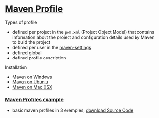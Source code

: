# [Maven Profile](https://maven.apache.org/guides/introduction/introduction-to-profiles.html)
Types of profile
  * defined per project in the `pom.xml` (Project Object Model) that contains information about the project and configuration details used by Maven to build the project   
  * defined per user in the [maven-settings](https://maven.apache.org/guides/introduction/introduction-to-profiles.html)
  * defined global 
  * defined profile description
  
Installation 
 * [Maven on Windows](https://www.mkyong.com/maven/how-to-install-maven-in-windows/)
 * [Maven on Ubuntu](https://www.mkyong.com/maven/how-to-install-maven-in-ubuntu/)
 * [Maven on Mac OSX](https://www.mkyong.com/maven/install-maven-on-mac-osx/)
### [Maven Profiles example](https://www.mkyong.com/maven/maven-profiles-example/)
* basic maven profiles in 3 exemples, [download Source Code](https://github.com/mkyong/maven-examples)
